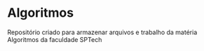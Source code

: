 # Algoritmos
Repositório criado para armazenar arquivos e trabalho da matéria Algoritmos da faculdade SPTech
